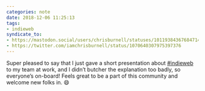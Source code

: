 ```yaml
---
categories: note
date: 2018-12-06 11:25:13
tags:
- indieweb
syndicate_to:
- https://mastodon.social/users/chrisburnell/statuses/101193843676847142
- https://twitter.com/iamchrisburnell/status/1070640307975397376
---
```




Super pleased to say that I just gave a short presentation about <a href="https://twitter.com/hashtag/indieweb" rel="external">#indieweb</a> to my team at work, and I didn’t butcher the explanation too badly, so everyone’s on-board! Feels great to be a part of this community and welcome new folks in. 😄


